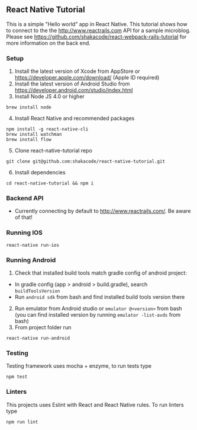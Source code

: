## React Native Tutorial
This is a simple "Hello world" app in React Native.
This tutorial shows how to connect to the the http://www.reactrails.com API for a sample microblog.
Please see https://github.com/shakacode/react-webpack-rails-tutorial for more information on the back end.

### Setup
1. Install the latest version of Xcode from AppStore or https://developer.apple.com/download/ (Apple ID required)
2. Install the latest version of Android Studio from https://developer.android.com/studio/index.html
3. Install Node JS 4.0 or higher

  ```
  brew install node
  ```
4. Install React Native and recommended packages

  ```
  npm install -g react-native-cli
  brew install watchman
  brew install flow
  ```
5. Clone react-native-tutorial repo

  ```
  git clone git@github.com:shakacode/react-native-tutorial.git
  ```
6. Install dependencies

  ```
  cd react-native-tutorial && npm i
  ```

### Backend API

* Currently connecting by default to http://www.reactrails.com/. Be aware of that!

### Running IOS
```
react-native run-ios
```

### Running Android
1. Check that installed build tools match gradle config of android project:
  - In gradle config (app > android > build.gradle), search `buildToolsVersion`
  - Run `android sdk` from bash and find installed build tools version there
2. Run emulator from Android studio or `emulator @<version>` from bash (you can find installed version by running `emulator -list-avds` from bash)
3. From project folder run
```
react-native run-android
```

### Testing
Testing framework uses mocha + enzyme, to run tests type
```
npm test
```

### Linters
This projects uses Eslint with React and React Native rules. To run linters type
```
npm run lint
```
